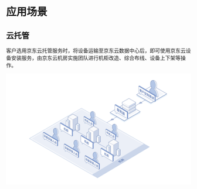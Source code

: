 # 应用场景
## 云托管
客户选用京东云托管服务时，将设备运输至京东云数据中心后，即可使用京东云设备安装服务，由京东云机房实施团队进行机柜改造、综合布线、设备上下架等操作。

![云托管](../../../../image/AIDC/IT-Equipment-Installation/IT-Equipment-Installation.png)

